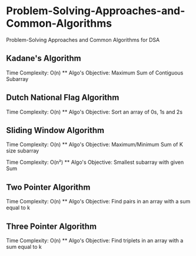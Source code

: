 # Problem-Solving-Approaches-and-Common-Algorithms
Problem-Solving Approaches and Common Algorithms for DSA


## Kadane's Algorithm
Time Complexity: O(n)
** Algo's Objective: Maximum Sum of Contiguous Subarray

## Dutch National Flag Algorithm
Time Complexity: O(n)
** Algo's Objective: Sort an array of 0s, 1s and 2s

## Sliding Window Algorithm
Time Complexity: O(n)
** Algo's Objective: Maximum/Minimum Sum of K size subarray

Time Complexity: O(n²)
** Algo's Objective: Smallest subarray with given Sum

## Two Pointer Algorithm
Time Complexity: O(n)
** Algo's Objective: Find pairs in an array with a sum equal to k

## Three Pointer Algorithm
Time Complexity: O(n)
** Algo's Objective: Find triplets in an array with a sum equal to k